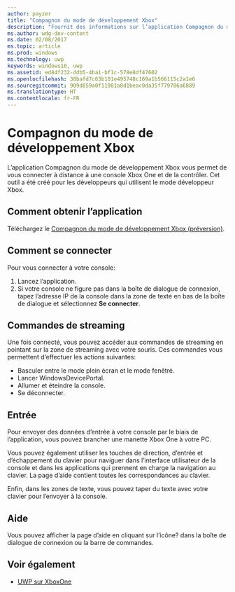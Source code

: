 ```yaml
---
author: payzer
title: "Compagnon du mode de développement Xbox"
description: "Fournit des informations sur l’application Compagnon du mode de développement Xbox."
ms.author: wdg-dev-content
ms.date: 02/08/2017
ms.topic: article
ms.prod: windows
ms.technology: uwp
keywords: windows10, uwp
ms.assetid: ed84f232-ddb5-4ba1-bf1c-578e8df47602
ms.openlocfilehash: 38bafd7c63b101e495748c169a1b566115c2a1e6
ms.sourcegitcommit: 909d859a0f11981a8d1beac0da35f779786a6889
ms.translationtype: HT
ms.contentlocale: fr-FR
---
```

# <a name="xbox-dev-mode-companion"></a>Compagnon du mode de développement Xbox

L’application Compagnon du mode de développement Xbox vous permet de vous connecter à distance à une console Xbox One et de la contrôler. Cet outil a été créé pour les développeurs qui utilisent le mode développeur Xbox.

## <a name="how-to-get-the-app"></a>Comment obtenir l’application  
Téléchargez le [Compagnon du mode de développement Xbox (préversion)](https://www.microsoft.com/store/p/xbox-dev-mode-companion/9nblggh519cp).

## <a name="how-to-connect"></a>Comment se connecter   
Pour vous connecter à votre console:

1. Lancez l’application.   
2. Si votre console ne figure pas dans la boîte de dialogue de connexion, tapez l’adresse IP de la console dans la zone de texte en bas de la boîte de dialogue et sélectionnez **Se connecter**.

## <a name="streaming-controls"></a>Commandes de streaming
Une fois connecté, vous pouvez accéder aux commandes de streaming en pointant sur la zone de streaming avec votre souris. Ces commandes vous permettent d’effectuer les actions suivantes:
* Basculer entre le mode plein écran et le mode fenêtré.
* Lancer WindowsDevicePortal.
* Allumer et éteindre la console.
* Se déconnecter.

## <a name="input"></a>Entrée
Pour envoyer des données d’entrée à votre console par le biais de l’application, vous pouvez brancher une manette Xbox One à votre PC.   
    
Vous pouvez également utiliser les touches de direction, d’entrée et d’échappement du clavier pour naviguer dans l’interface utilisateur de la console et dans les applications qui prennent en charge la navigation au clavier. La page d’aide contient toutes les correspondances au clavier.   
   
Enfin, dans les zones de texte, vous pouvez taper du texte avec votre clavier pour l’envoyer à la console.   

## <a name="help"></a>Aide
Vous pouvez afficher la page d’aide en cliquant sur l’icône? dans la boîte de dialogue de connexion ou la barre de commandes.

## <a name="see-also"></a>Voir également
- [UWP sur XboxOne](index.md)
